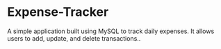# Expense-Tracker
A simple application built using MySQL to track daily expenses. It allows users to add, update, and delete transactions..
